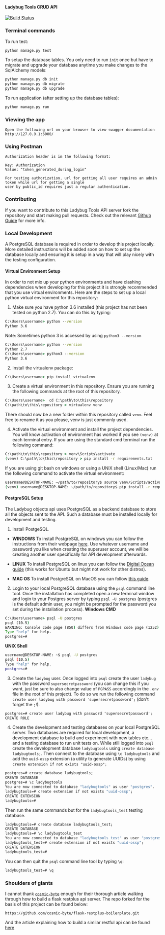#### Ladybug Tools CRUD API

[![Build Status](https://travis-ci.com/AntoineDao/ladybug-tools-crud-API.svg?branch=master)](https://travis-ci.com/AntoineDao/ladybug-tools-crud-API)


### Terminal commands

To run test:
```bash
python manage.py test
```
To setup the database tables. You only need to run `init` once but have to migrate and upgrade your database anytime you make changes to the SqlAlchemy models:
```bash
python manage.py db init
python manage.py db migrate
python manage.py db upgrade
```
To run application (after setting up the database tables):
```bash
python manage.py run
```

### Viewing the app ###

    Open the following url on your browser to view swagger documentation
    http://127.0.0.1:5000/


### Using Postman ####

    Authorization header is in the following format:

    Key: Authorization
    Value: "token_generated_during_login"

    For testing authorization, url for getting all user requires an admin token while url for getting a single
    user by public_id requires just a regular authentication.


### Contributing
If you want to contribute to this Ladybug Tools API server fork the repository and start making pull requests. Check out the relevant [Github Guide](https://guides.github.com/activities/forking/) for more info.

### Local Development
A PostgreSQL database is required in order to develop this project locally. More detailed instructions will be added soon on how to set up the database locally and ensuring it is setup in a way that will play nicely with the testing configuration.

#### Virtual Environment Setup
In order to not mix up your python environments and have clashing dependencies when developing for this project it is strongly recommended that you use virtual environments. Here are the steps to set up a local python virtual environment for this repository:
1. Make sure you have python 3.6 installed (this project has not been tested on python 2.7). You can do this by typing:
```cmd
C:\Users\username> python --version
Python 3.6
```
Note: Sometimes python 3 is accessed by using `python3 --version`
```cmd
C:\Users\username> python --version
Python 2.7
C:\Users\username> python3 --version
Python 3.6
```
2. Install the virtualenv package:
```cmd
C:\Users\username> pip install virtualenv
```

3. Create a virtual environment in this repository. Ensure you are running the following commands at the root of this repository.
```cmd
C:\Users\username>  cd C:\path\to\this\repository
C:\path\to\this\repository > virtualenv venv
```
There should now be a new folder within this repository called `venv`. Feel free to rename it as you please, venv is just commonly used.

4. Activate the virtual environment and install the project dependencies. You will know activation of environment has worked if you see `(venv)` at each terminal entry. If you are using the standard cmd terminal run the following command:
```cmd
C:\path\to\this\repository > venv\Scripts\activate
(venv) C:\path\to\this\repository > pip install -r requirements.txt
```
If you are using git bash on windows or using a UNIX shell (Linux/Mac) run the following command to activate the virtual environment:
```bash
username@DESKTOP-NAME: ~/path/to/repository$ source venv/Scripts/activate
(venv) username@DESKTOP-NAME: ~/path/to/repository$ pip install -r requirements.txt
```

#### PostgreSQL Setup
The Ladybug objects api uses PostgreSQL as a backend database to store all the objects sent to the API. Such a database must be installed locally for development and testing.
1. Install PostgeSQL.
  * **WINDOWS** To install PostgreSQL on windows you can follow the instructions from their webpage [here](http://www.postgresqltutorial.com/install-postgresql/). Use whatever username and password you like when creating the superuser account, we will be creating another user specifically for API development afterwards.

  * **LINUX** To install PostgreSQL on linux you can follow the [Digital Ocean guide](https://www.digitalocean.com/community/tutorials/how-to-install-and-use-postgresql-on-ubuntu-18-04) (this works for Ubuntu but might not work for other distros).
  * **MAC OS** To install PostgreSQL on MacOS you can follow [this guide](https://medium.com/@Umesh_Kafle/postgresql-and-postgis-installation-in-mac-os-87fa98a6814d).


2. Login to your local PostgreSQL database using the `psql` command line tool. Once the installation has completed open a new terminal window and login to your Postgres server by typing `psql -U postgres` (postgres is the default admin user, you might be prompted for the password you set during the installation process).
**Windows CMD**
```cmd
C:\Users\username> psql -U postgres
psql (10.5)
WARNING: Console code page (850) differs from Windows code page (1252) 8-bit characters might not work correctly. See psql reference page "Notes for Windows users" for details.
Type "help" for help.
postgres=#
```
**UNIX Shell**
```bash
username@DESKTOP-NAME: ~$ psql -U postgres
psql (10.5)
Type "help" for help.
postgres=#
```
3. Create the `ladybug` user. Once logged into `psql` create the user `ladybug` with the password `supersecretpassword` (you can change this if you want, just be sure to also change value of `PGPASS` accordingly in the `.env` file in the root of this project). To do so we run the following command `create user ladybug with password 'supersecretpassword';` (don't forget the `;`!).
```cmd
postgres=# create user ladybug with password 'supersecretpassword';
CREATE ROLE      
```

4. Create the development and testing databases on your local PostgreSQL server. Two databases are required for local development, a development database to build and experiment with new tables etc... and a testing database to run unit tests on. While still logged into `psql` create the development database `ladybugtools` using `create database ladybugtools;`. Then connect to the database using `\c ladybugtools` and add the `uuid-ossp` extension (a utility to generate UUIDs) by using `create extension if not exists "uuid-ossp";`
```cmd
postgres=# create database ladybugtools;
CREATE DATABASE
postgres=# \c ladybugtools
You are now connected to database "ladybugtools" as user "postgres".
ladybugtools=# create extension if not exists "uuid-ossp";
CREATE EXTENSION
ladybugtools=#
```
Then run the same commands but for the `ladybugtools_test` testing database.
```cmd
ladybugtools=# create database ladybugtools_test;
CREATE DATABASE
ladybugtools=# \c ladybugtools_test
You are now connected to database "ladybugtools_test" as user "postgres".
ladybugtools_test=# create extension if not exists "uuid-ossp";
CREATE EXTENSION
ladybugtools_test=#
```
You can then quit the `psql` command line tool by typing `\q`:
```cmd
ladybugtools_test=# \q
```

### Shoulders of giants
I cannot thank [`cosmic-byte`](https://github.com/cosmic-byte) enough for their thorough article walking through how to build a
flask restplus api server. The repo forked for the basis of this project can be found below:
```
https://github.com/cosmic-byte/flask-restplus-boilerplate.git
```
And the article explaining how to build a similar restful api can be found [here](https://medium.freecodecamp.org/structuring-a-flask-restplus-web-service-for-production-builds-c2ec676de563)
